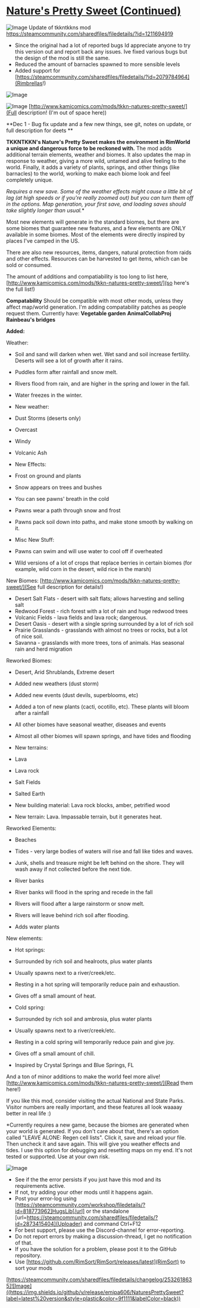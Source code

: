 # [Nature's Pretty Sweet (Continued)](https://steamcommunity.com/sharedfiles/filedetails/?id=2532618635)

![Image](https://i.imgur.com/buuPQel.png)
Update of tkkntkkns mod
https://steamcommunity.com/sharedfiles/filedetails/?id=1211694919

- Since the original had a lot of reported bugs Id appreciate anyone to try this version out and report back any issues. Ive fixed various bugs but the design of the mod is still the same.
- Reduced the amount of barnacles spawned to more sensible levels
- Added support for [https://steamcommunity.com/sharedfiles/filedetails/?id=2079784964](Rimbrellas!)

![Image](https://i.imgur.com/pufA0kM.png)
	
![Image](https://i.imgur.com/Z4GOv8H.png)
[http://www.kamicomics.com/mods/tkkn-natures-pretty-sweet/](Full description! (I'm out of space here)) 

**Dec 1 - Bug fix update and a few new things, see git, notes on update, or full description for deets **

**TKKNTKKN's Nature's Pretty Sweet makes the environment in RimWorld a unique and dangerous force to be reckoned with.** The mod adds additional terrain elements, weather and biomes. It also updates the map in response to weather, giving a more wild, untamed and alive feeling to the world. Finally, it adds a variety of plants, springs, and other things (like barnacles) to the world, working to make each biome look and feel completely unique.

**Requires a new save.* Some of the weather effects might cause a little bit of lag (at high speeds or if you're really zoomed out) but you can turn them off in the options. Map generation, your first save, and loading saves should take slightly longer than usual.**

Most new elements will generate in the standard biomes, but there are some biomes that guarantee new features, and a few elements are ONLY available in some biomes. Most of the elements were directly inspired by places I've camped in the US.

There are also new resources, items, dangers, natural protection from raids and other effects. Resources can be harvested to get items, which can be sold or consumed.

The amount of additions and compatiability is too long to list here, [http://www.kamicomics.com/mods/tkkn-natures-pretty-sweet/](so here's the full list!)

**Compatability** 
Should be compatible with most other mods, unless they affect map/world generation. 
I'm adding compatability patches as people request them. Currently have:
**Vegetable garden**
**AnimalCollabProj** 
**Rainbeau's bridges**

**Added:**

Weather:


- Soil and sand will darken when wet. Wet sand and soil increase fertility. Deserts will see a lot of growth after it rains.
- Puddles form after rainfall and snow melt.
- Rivers flood from rain, and are higher in the spring and lower in the fall.
- Water freezes in the winter.
- New weather:


- Dust Storms (deserts only)
- Overcast
- Windy
- Volcanic Ash


- New Effects:


- Frost on ground and plants
- Snow appears on trees and bushes
- You can see pawns' breath in the cold
- Pawns wear a path through snow and frost
- Pawns pack soil down into paths, and make stone smooth by walking on it.


- Misc New Stuff:


- Pawns can swim and will use water to cool off if overheated
- Wild versions of a lot of crops that replace berries in certain biomes (for example, wild corn in the desert, wild rice in the marsh)





New Biomes: [http://www.kamicomics.com/mods/tkkn-natures-pretty-sweet/](See full description for details!)


- Desert Salt Flats - desert with salt flats; allows harvesting and selling salt
- Redwood Forest - rich forest with a lot of rain and huge redwood trees
- Volcanic Fields - lava fields and lava rock; dangerous.
- Desert Oasis - desert with a single spring surrounded by a lot of rich soil
- Prairie Grasslands - grasslands with almost no trees or rocks, but a lot of nice soil.
- Savanna - grasslands with more trees, tons of animals. Has seasonal rain and herd migration

Reworked Biomes:
- Desert, Arid Shrublands, Extreme desert


- Added new weathers (dust storm)
- Added new events (dust devils, superblooms, etc)
- Added a ton of new plants (cacti, ocotillo, etc). These plants will bloom after a rainfall


- All other biomes have seasonal weather, diseases and events
- Almost all other biomes will spawn springs, and have tides and flooding


- New terrains: 


- Lava
- Lava rock
- Salt Fields
- Salted Earth


- New building material: Lava rock blocks, amber, petrified wood
- New terrain: Lava. Impassable terrain, but it generates heat.

Reworked Elements:


- Beaches


- Tides - very large bodies of waters will rise and fall like tides and waves.
- Junk, shells and treasure might be left behind on the shore. They will wash away if not collected before the next tide.


- River banks


- River banks will flood in the spring and recede in the fall
- Rivers will flood after a large rainstorm or snow melt.
- Rivers will leave behind rich soil after flooding.			
- Adds water plants	




			
New elements:


- Hot springs:
- Surrounded by rich soil and healroots, plus water plants
- Usually spawns next to a river/creek/etc.
- Resting in a hot spring will temporarily reduce pain and exhaustion. 
- Gives off a small amount of heat.


- Cold spring:
- Surrounded by rich soil and ambrosia, plus water plants
- Usually spawns next to a river/creek/etc.
- Resting in a cold spring will temporarily reduce pain and give joy. 
- Gives off a small amount of chill.
- Inspired by Crystal Springs and Blue Springs, FL





And a ton of minor additions to make the world feel more alive! [http://www.kamicomics.com/mods/tkkn-natures-pretty-sweet/](Read them here!)

If you like this mod, consider visiting the actual National and State Parks. Visitor numbers are really important, and these features all look waaaay better in real life :)

*Currently requires a new game, because the biomes are generated when your world is generated. If you don't care about that, there's an option called "LEAVE ALONE: Regen cell lists". Click it, save and reload your file. Then uncheck it and save again. This will give you weather effects and tides. I use this option for debugging and resetting maps on my end. It's not tested or supported. Use at your own risk.

![Image](https://i.imgur.com/PwoNOj4.png)


-  See if the the error persists if you just have this mod and its requirements active.
-  If not, try adding your other mods until it happens again.
-  Post your error-log using [https://steamcommunity.com/workshop/filedetails/?id=818773962]HugsLib[/url] or the standalone [url=https://steamcommunity.com/sharedfiles/filedetails/?id=2873415404](Uploader) and command Ctrl+F12
-  For best support, please use the Discord-channel for error-reporting.
-  Do not report errors by making a discussion-thread, I get no notification of that.
-  If you have the solution for a problem, please post it to the GitHub repository.
-  Use [https://github.com/RimSort/RimSort/releases/latest](RimSort) to sort your mods



[https://steamcommunity.com/sharedfiles/filedetails/changelog/2532618635]![Image]((https://img.shields.io/github/v/release/emipa606/NaturesPrettySweet?label=latest%20version&style=plastic&color=9f1111&labelColor=black))
